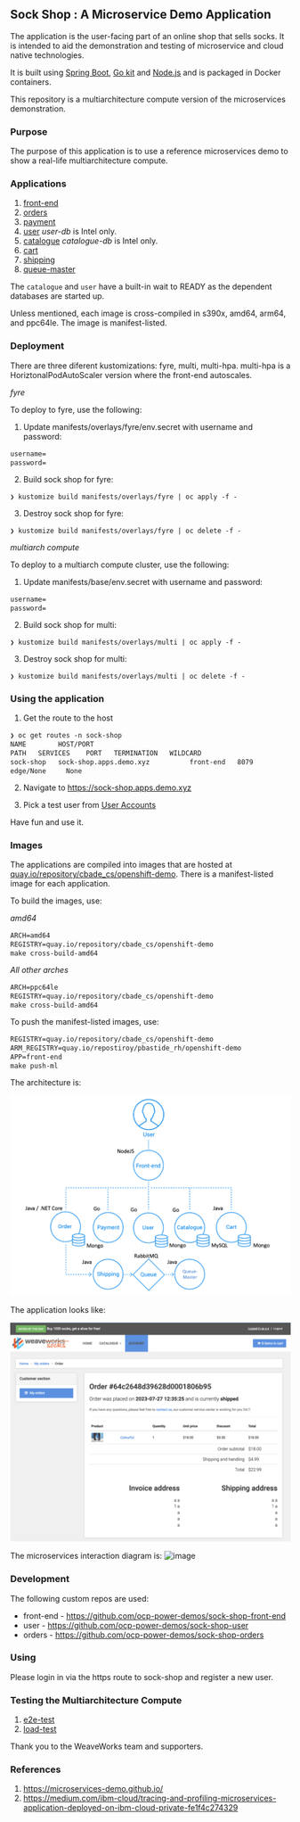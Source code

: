 ## Sock Shop : A Microservice Demo Application

The application is the user-facing part of an online shop that sells socks. It is intended to aid the demonstration and testing of microservice and cloud native technologies.

It is built using [Spring Boot](http://projects.spring.io/spring-boot/), [Go kit](http://gokit.io) and [Node.js](https://nodejs.org/) and is packaged in Docker containers.

This repository is a multiarchitecture compute version of the microservices demonstration.

### Purpose

The purpose of this application is to use a reference microservices demo to show a real-life multiarchitecture compute.

### Applications
1. [front-end](https://github.com/microservices-demo/front-end)
2. [orders](https://github.com/microservices-demo/orders)
3. [payment](https://github.com/microservices-demo/payment)
4. [user](https://github.com/microservices-demo/user)
*user-db* is Intel only.
5. [catalogue](https://github.com/microservices-demo/catalogue) *catalogue-db* is Intel only.
6. [cart](https://github.com/microservices-demo/carts)
7. [shipping](https://github.com/microservices-demo/shipping)
8. [queue-master](https://github.com/microservices-demo/queue-master)

The `catalogue` and `user` have a built-in wait to READY as the dependent databases are started up.

Unless mentioned, each image is cross-compiled in s390x, amd64, arm64, and ppc64le. The image is manifest-listed.

### Deployment

There are three diferent kustomizations: fyre, multi, multi-hpa. multi-hpa is a HoriztonalPodAutoScaler version where the front-end autoscales.

*fyre* 

To deploy to fyre, use the following:

1. Update manifests/overlays/fyre/env.secret with username and password:

```
username=
password=
```

2. Build sock shop for fyre:

```
❯ kustomize build manifests/overlays/fyre | oc apply -f - 
```

3. Destroy sock shop for fyre:

```
❯ kustomize build manifests/overlays/fyre | oc delete -f - 
```

*multiarch compute*

To deploy to a multiarch compute cluster, use the following:

1. Update manifests/base/env.secret with username and password:

```
username=
password=
```

2. Build sock shop for multi:

```
❯ kustomize build manifests/overlays/multi | oc apply -f - 
```

3. Destroy sock shop for multi:

```
❯ kustomize build manifests/overlays/multi | oc delete -f - 
```

### Using the application

1. Get the route to the host

```
❯ oc get routes -n sock-shop
NAME        HOST/PORT                                                 PATH   SERVICES    PORT   TERMINATION   WILDCARD
sock-shop   sock-shop.apps.demo.xyz          front-end   8079   edge/None     None
```

2. Navigate to https://sock-shop.apps.demo.xyz

3. Pick a test user from [User Accounts](https://microservices-demo.github.io/docs/user-accounts.html)

Have fun and use it.

### Images

The applications are compiled into images that are hosted at [quay.io/repository/cbade_cs/openshift-demo](https://quay.io/repository/cbade_cs/openshift-demo?tab=tags). There is a manifest-listed image for each application.

To build the images, use: 

*amd64*

```
ARCH=amd64
REGISTRY=quay.io/repository/cbade_cs/openshift-demo
make cross-build-amd64
```

*All other arches*

```
ARCH=ppc64le
REGISTRY=quay.io/repository/cbade_cs/openshift-demo
make cross-build-amd64
```

To push the manifest-listed images, use:

```
REGISTRY=quay.io/repository/cbade_cs/openshift-demo
ARM_REGISTRY=quay.io/repostiroy/pbastide_rh/openshift-demo
APP=front-end
make push-ml
```

The architecture is:

![image.png](https://raw.githubusercontent.com/microservices-demo/microservices-demo.github.io/master/assets/Architecture.png)


The application looks like: 

![socks-orders.png](socks-orders.png)

The microservices interaction diagram is:
![image](https://github.com/ocp-power-demos/sock-shop-demo/assets/3016328/ec62c687-5609-4264-bc10-82b2b2003185)


### Development

The following custom repos are used: 

- front-end - https://github.com/ocp-power-demos/sock-shop-front-end
- user - https://github.com/ocp-power-demos/sock-shop-user
- orders - https://github.com/ocp-power-demos/sock-shop-orders


### Using

Please login in via the https route to sock-shop and register a new user.

### Testing the Multiarchitecture Compute
1. [e2e-test](https://github.com/microservices-demo/e2e-tests)
2. [load-test](https://github.com/microservices-demo/load-test)

Thank you to the WeaveWorks team and supporters.

### References
1. https://microservices-demo.github.io/
2. https://medium.com/ibm-cloud/tracing-and-profiling-microservices-application-deployed-on-ibm-cloud-private-fe1f4c274329
